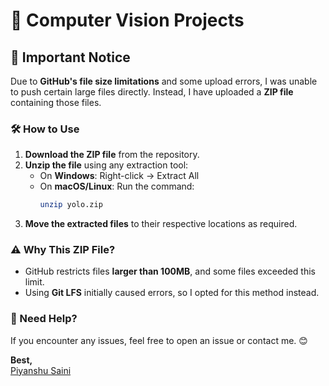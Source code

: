 # 🚀 Computer Vision Projects  

## 📌 Important Notice  
Due to **GitHub's file size limitations** and some upload errors, I was unable to push certain large files directly. Instead, I have uploaded a **ZIP file** containing those files.  

### 🛠 How to Use  
1. **Download the ZIP file** from the repository.  
2. **Unzip the file** using any extraction tool:  
   - On **Windows**: Right-click → Extract All  
   - On **macOS/Linux**: Run the command:  
     ```sh
     unzip yolo.zip
     ```  
3. **Move the extracted files** to their respective locations as required.  

### ⚠️ Why This ZIP File?  
- GitHub restricts files **larger than 100MB**, and some files exceeded this limit.  
- Using **Git LFS** initially caused errors, so I opted for this method instead.  

### 📩 Need Help?  
If you encounter any issues, feel free to open an issue or contact me. 😊  

**Best,**  
[Piyanshu Saini](https://github.com/Piyanshu129)  
